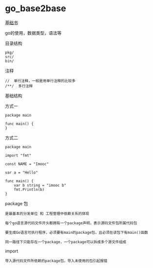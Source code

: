 # go_base2base

[基础书](https://go.fdos.me/down/book.pdf)

go的使用，数据类型，语法等

目录结构

    pkg/
    src/
    bin/

注释

    //  单行注释，一般是用单行注释的比较多
    /**/  多行注释

基础结构

方式一

    package main

    func main() {
    }


方式二

    package main

    import "fmt"

    const NAME = "Imooc"

    var a = "Hello"

    func main() {
        var b string = "imooc b"
        fmt.Println(b)
    }


package 包

    是最基本的分发单位 和 工程管理中依赖关系的体现

    每个go语言源代码文件开头都拥有一个package声明，表示源码文件包所属代码包

    要生成Go语言可执行程序，必须要有main的package包，且必须在该包下有main()函数

    同一路径下只能存在一个package，一个package可以拆成多个源文件组成

import

    导入源代码文件所依赖的package包，导入未使用的包引起报错


